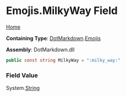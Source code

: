 # Emojis\.MilkyWay Field

[Home](../../../README.md)

**Containing Type**: [DotMarkdown](../../README.md)\.[Emojis](../README.md)

**Assembly**: DotMarkdown\.dll

```csharp
public const string MilkyWay = ":milky_way:"
```

### Field Value

System\.[String](https://docs.microsoft.com/en-us/dotnet/api/system.string)